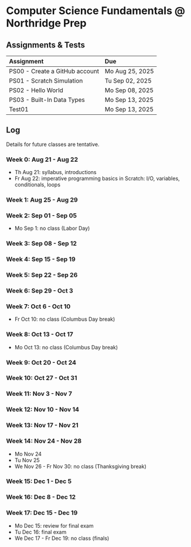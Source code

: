 # Computer Science Fundamentals @ Northridge Prep

## Assignments & Tests
|               Assignment                    |               Due                    |
|               :-----                        |               :-----                 |
| PS00 - Create a GitHub account              | Mo Aug 25, 2025                      |
| PS01 - Scratch Simulation                   | Tu Sep 02, 2025                      |
| PS02 - Hello World                          | Mo Sep 08, 2025                      |
| PS03 - Built-In Data Types                  | Mo Sep 13, 2025                      |
| Test01                                      | Mo Sep 13, 2025                      |

## Log
Details for future classes are tentative.
### Week 0: Aug 21 - Aug 22
- Th Aug 21: syllabus, introductions
- Fr Aug 22: imperative programming basics in Scratch: I/O, variables, conditionals, loops
 
### Week 1: Aug 25 - Aug 29

### Week 2: Sep 01 - Sep 05
- Mo Sep 1: no class (Labor Day)

### Week 3: Sep 08 - Sep 12

### Week 4: Sep 15 - Sep 19

### Week 5: Sep 22 - Sep 26

### Week 6: Sep 29 - Oct 3

### Week 7: Oct 6 - Oct 10
- Fr Oct 10: no class (Columbus Day break)
  
### Week 8: Oct 13 - Oct 17
- Mo Oct 13: no class (Columbus Day break)
  
### Week 9: Oct 20 - Oct 24

### Week 10: Oct 27 - Oct 31

### Week 11: Nov 3 - Nov 7

### Week 12: Nov 10 - Nov 14

### Week 13: Nov 17 - Nov 21

### Week 14: Nov 24 - Nov 28
- Mo Nov 24
- Tu Nov 25
- We Nov 26 - Fr Nov 30: no class (Thanksgiving break)

### Week 15: Dec 1 - Dec 5

### Week 16: Dec 8 - Dec 12

### Week 17: Dec 15 - Dec 19
- Mo Dec 15: review for final exam
- Tu Dec 16: final exam
- We Dec 17 - Fr Dec 19: no class (finals)
